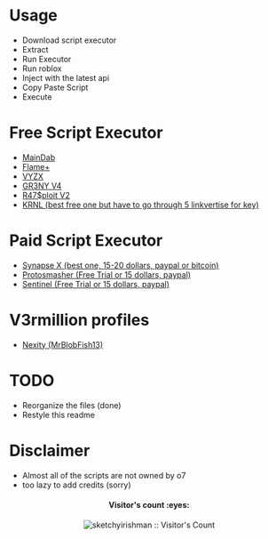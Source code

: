 


# Usage
* Download script executor
* Extract
* Run Executor
* Run roblox
* Inject with the latest api
* Copy Paste Script
* Execute

# Free Script Executor
- [MainDab](https://github.com/leonardssy/ProjectDab/blob/master/MainDab.zip?raw=true)
- [Flame+](https://bit.ly/FlamePlus)
- [VYZX](https://mega.nz/#!r7pAQRrD!4DwNSCMyjFtxDwyLfQBocOgdgRIv6qeAQnVRE5qSMV0)
- [GR3NY V4](https://mega.nz/#!6nongDhY!EOspUuU-dcE8RHpvV5gJPghOHmujvoBZl-Q-CwWhrBs)
- [R47$ploit V2](https://mega.nz/#!OlxXxLxC!TCgiJ5irRyPQ6CUmGorWLEfMaKF3ze1PXEtVK1qo4AE)
- [KRNL (best free one but have to go through 5 linkvertise for key)](https://cdn.krnl.rocks/krnl_bootstrapper.rar)

# Paid Script Executor
- [Synapse X (best one, 15-20 dollars, paypal or bitcoin)](https://x.synapse.to/)
- [Protosmasher (Free Trial or 15 dollars, paypal)](https://protosmasher.net/)
- [Sentinel (Free Trial or 15 dollars, paypal)](https://elymltd.selly.store/product/a6576d71)

# V3rmillion profiles
- [Nexity (MrBlobFish13)](https://v3rmillion.net/member.php?action=profile&uid=711260)

# TODO
- Reorganize the files (done)
- Restyle this readme

# Disclaimer

- Almost all of the scripts are not owned by o7
- too lazy to add credits (sorry)

<h4 align="center">Visitor's count :eyes:</h4>
<p align="center"><img src="https://profile-counter.glitch.me/%7Bsketchyirishman%7D/count.svg" alt="sketchyirishman :: Visitor's Count" /></p>
